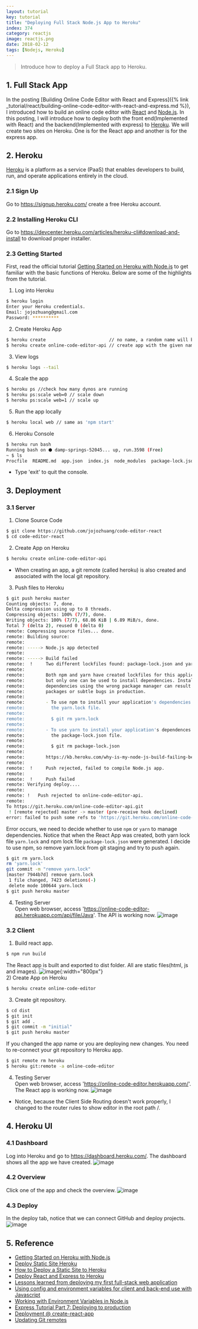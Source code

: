 ```yaml
---
layout: tutorial
key: tutorial
title: "Deploying Full Stack Node.js App to Heroku"
index: 374
category: reactjs
image: reactjs.png
date: 2018-02-12
tags: [Nodejs, Heroku]
---
```


> Introduce how to deploy a Full Stack app to Heroku.

## 1. Full Stack App
In the posting [Building Online Code Editor with React and Express]({% link _tutorial/react/building-online-code-editor-with-react-and-express.md %}), I introduced how to build an online code editor with [React](https://reactjs.org/) and [Node.js](https://nodejs.org/en/). In this posting, I will introduce how to deploy both the front end(Implemented with React) and the backend(Implemented with express) to [Heroku](https://www.heroku.com/). We will create two sites on Heroku. One is for the React app and another is for the express app.

## 2. Heroku
[Heroku](https://www.heroku.com/) is a platform as a service (PaaS) that enables developers to build, run, and operate applications entirely in the cloud.
### 2.1 Sign Up
Go to https://signup.heroku.com/ create a free Heroku account.
### 2.2 Installing Heroku CLI
Go to https://devcenter.heroku.com/articles/heroku-cli#download-and-install to download proper installer.
### 2.3 Getting Started
First, read the official tutorial [Getting Started on Heroku with Node.js](https://devcenter.heroku.com/articles/getting-started-with-nodejs#introduction) to get familiar with the basic functions of Heroku. Below are some of the highlights from the tutorial.  
1) Log into Heroku
```sh
$ heroku login
Enter your Heroku credentials.
Email: jojozhuang@gmail.com
Password: **********
```
2) Create Heroku App
```sh
$ heroku create                        // no name, a random name will be assigned to the app
$ heroku create online-code-editor-api // create app with the given name
```
3) View logs
```sh
$ heroku logs --tail
```
4) Scale the app
```sh
$ heroku ps //check how many dynos are running
$ heroku ps:scale web=0 // scale down
$ heroku ps:scale web=1 // scale up
```
5) Run the app locally
```sh
$ heroku local web // same as 'npm start'
```
6) Heroku Console
```sh
$ heroku run bash
Running bash on ⬢ damp-springs-52045... up, run.3598 (Free)
~ $ ls
Procfile  README.md  app.json  index.js  node_modules  package-lock.json  package.json	public	test.js  views
```
* Type 'exit' to quit the console.

## 3. Deployment
### 3.1 Server
1) Clone Source Code
```sh
$ git clone https://github.com/jojozhuang/code-editor-react
$ cd code-editor-react
```
2) Create App on Heroku
```sh
$ heroku create online-code-editor-api
```
* When creating an app, a git remote (called heroku) is also created and associated with the local git repository.

3) Push files to Heroku
```sh
$ git push heroku master
Counting objects: 7, done.
Delta compression using up to 8 threads.
Compressing objects: 100% (7/7), done.
Writing objects: 100% (7/7), 68.86 KiB | 6.89 MiB/s, done.
Total 7 (delta 2), reused 0 (delta 0)
remote: Compressing source files... done.
remote: Building source:
remote:
remote: -----> Node.js app detected
remote:
remote: -----> Build failed
remote:  !     Two different lockfiles found: package-lock.json and yarn.lock
remote:
remote:        Both npm and yarn have created lockfiles for this application,
remote:        but only one can be used to install dependencies. Installing
remote:        dependencies using the wrong package manager can result in missing
remote:        packages or subtle bugs in production.
remote:
remote:        - To use npm to install your application's dependencies please delete
remote:          the yarn.lock file.
remote:
remote:          $ git rm yarn.lock
remote:
remote:        - To use yarn to install your application's dependences please delete
remote:          the package-lock.json file.
remote:
remote:          $ git rm package-lock.json
remote:     
remote:        https://kb.heroku.com/why-is-my-node-js-build-failing-because-of-conflicting-lock-files
remote:
remote:  !     Push rejected, failed to compile Node.js app.
remote:
remote:  !     Push failed
remote: Verifying deploy....
remote:
remote: !	Push rejected to online-code-editor-api.
remote:
To https://git.heroku.com/online-code-editor-api.git
 ! [remote rejected] master -> master (pre-receive hook declined)
error: failed to push some refs to 'https://git.heroku.com/online-code-editor-api.git'
```
Error occurs, we need to decide whether to use `npm` or `yarn` to manage dependencies. Notice that when the React App was created, both yarn lock file `yarn.lock` and npm lock file `package-lock.json` were generated. I decide to use npm, so remove yarn.lock from git staging and try to push again.
```sh
$ git rm yarn.lock
rm 'yarn.lock'
git commit -m "remove yarn.lock"
[master 7944b7d] remove yarn.lock
 1 file changed, 7423 deletions(-)
 delete mode 100644 yarn.lock
$ git push heroku master
```
4) Testing Server  
Open web browser, access 'https://online-code-editor-api.herokuapp.com/api/file/Java'. The API is working now.
![image](/public/tutorials/374/api.png)

### 3.2 Client
1) Build react app.
```sh
$ npm run build
```
The React app is built and exported to dist folder. All are static files(html, js and images).
![image](/public/tutorials/374/build.png){:width="800px"}  
2) Create App on Heroku
```sh
$ heroku create online-code-editor
```
3) Create git repository.
```sh
$ cd dist
$ git init
$ git add .
$ git commit -m "initial"
$ git push heroku master
```
If you changed the app name or you are deploying new changes. You need to re-connect your git repository to Heroku app.
```sh
$ git remote rm heroku
$ heroku git:remote -a online-code-editor
```
4) Testing Server  
Open web browser, access 'https://online-code-editor.herokuapp.com/'. The React app is working now.
![image](/public/tutorials/374/client.png)
* Notice, because the Client Side Routing doesn't work properly, I changed to the router rules to show editor in the root path /.

## 4. Heroku UI
### 4.1 Dashboard
Log into Heroku and go to https://dashboard.heroku.com/. The dashboard shows all the app we have created.
![image](/public/tutorials/374/dashboard.png)
### 4.2 Overview
Click one of the app and check the overview.
![image](/public/tutorials/374/overview.png)
### 4.3 Deploy
In the deploy tab, notice that we can connect GitHub and deploy projects.
![image](/public/tutorials/374/deploy.png)

## 5. Reference
* [Getting Started on Heroku with Node.js](https://devcenter.heroku.com/articles/getting-started-with-nodejs#introduction)
* [Deploy Static Site Heroku](https://gist.github.com/wh1tney/2ad13aa5fbdd83f6a489)
* [How to Deploy a Static Site to Heroku](http://blog.teamtreehouse.com/deploy-static-site-heroku)
* [Deploy React and Express to Heroku](https://daveceddia.com/deploy-react-express-app-heroku/)
* [Lessons learned from deploying my first full-stack web application](https://medium.freecodecamp.org/lessons-learned-from-deploying-my-first-full-stack-web-application-34f94ec0a286)
* [Using config and environment variables for client and back-end use with Javascript](https://www.jaygould.co.uk/devops/2017/08/18/using-environment-config-variables-node.html)
* [Working with Environment Variables in Node.js](https://www.twilio.com/blog/2017/08/working-with-environment-variables-in-node-js.html)
* [Express Tutorial Part 7: Deploying to production](https://developer.mozilla.org/en-US/docs/Learn/Server-side/Express_Nodejs/deployment)
* [Deployment @ create-react-app](https://github.com/facebook/create-react-app/blob/master/packages/react-scripts/template/README.md#deployment)
* [Updating Git remotes](https://devcenter.heroku.com/articles/renaming-apps#updating-git-remotes)
